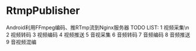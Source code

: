 # RtmpPublisher
Android利用FFmpeg编码、推RTmp流到Nginx服务器
TODO LIST:
1 视频采集\n
2 视频转码
3 视频编码
4 视频推送
5 音视采集
6 音频转码
7 音频编码
8 音频推送
9 音视频混编
